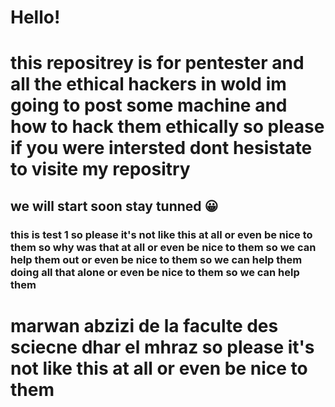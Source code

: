 # Hello!
<h1>
  this repositrey is for pentester and all the ethical hackers in wold
  im going to post some machine and how to hack them ethically
  so please if you were intersted dont hesistate to visite my repositry
</h1>
<h2>
  we will start soon stay tunned 😀️
</h2>
<h3>
  this is test 1 so please it's not like this at all or even be nice to them so why was that at all or even be nice to them so we can help them out or even be nice to them so we can help them doing all that alone or even be nice to them so we can help them
</h3>
<h1>
  marwan abzizi de la faculte des sciecne dhar el mhraz so please it's not like this at all or even be nice to them 
  
</h1>






<picture>
  
</picture>
